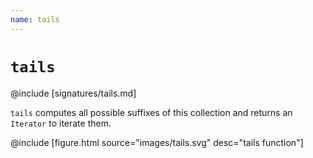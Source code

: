 ```yaml
---
name: tails
---
```


# `tails`

@include [signatures/tails.md]

`tails` computes all possible suffixes of this collection and returns an `Iterator` to iterate them.

@include [figure.html source="images/tails.svg" desc="tails function"]
